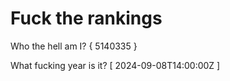 # Fuck the rankings

Who the hell am I?
{ 5140335 }

What fucking year is it?
[ 2024-09-08T14:00:00Z ]
